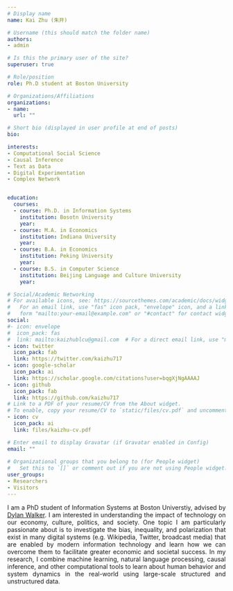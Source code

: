 ```yaml
---
# Display name
name: Kai Zhu (朱开)

# Username (this should match the folder name)
authors:
- admin

# Is this the primary user of the site?
superuser: true

# Role/position
role: Ph.D student at Boston University

# Organizations/Affiliations
organizations:
- name: 
  url: ""

# Short bio (displayed in user profile at end of posts)
bio: 

interests:
- Computational Social Science
- Causal Inference
- Text as Data
- Digital Experimentation
- Complex Network


education:
  courses:
  - course: Ph.D. in Information Systems
    institution: Bosotn University
    year: 
  - course: M.A. in Economics 
    institution: Indiana University
    year: 
  - course: B.A. in Economics
    institution: Peking University
    year: 
  - course: B.S. in Computer Science
    institution: Beijing Language and Culture University
    year: 

# Social/Academic Networking
# For available icons, see: https://sourcethemes.com/academic/docs/widgets/#icons
#   For an email link, use "fas" icon pack, "envelope" icon, and a link in the
#   form "mailto:your-email@example.com" or "#contact" for contact widget.
social:
#- icon: envelope
#  icon_pack: fas
#  link: mailto:kaizhublcu@gmail.com  # For a direct email link, use "mailto:test@example.org". -->
- icon: twitter
  icon_pack: fab
  link: https://twitter.com/kaizhu717
- icon: google-scholar
  icon_pack: ai
  link: https://scholar.google.com/citations?user=bqgXjNgAAAAJ
- icon: github
  icon_pack: fab
  link: https://github.com/kaizhu717
# Link to a PDF of your resume/CV from the About widget.
# To enable, copy your resume/CV to `static/files/cv.pdf` and uncomment the lines below.  
- icon: cv
  icon_pack: ai
  link: files/kaizhu-cv.pdf

# Enter email to display Gravatar (if Gravatar enabled in Config)
email: ""
  
# Organizational groups that you belong to (for People widget)
#   Set this to `[]` or comment out if you are not using People widget.  
user_groups:
- Researchers
- Visitors
---
```


<div style="text-align:justify">
I am a PhD student of Information Systems at Boston Universtiy, advised by <a href="http://www.dylantwalker.com">Dylan Walker</a>. I am interested in understanding the impact of technology on our economy, culture, politics, and society. One topic I am particularly passionate about is to investigate the bias, inequality, and polarization that exist in many digital systems (e.g. Wikipedia, Twitter, broadcast media) that are enabled by modern information technology and learn how we can overcome them to facilitate greater economic and societal success. In my research, I combine machine learning, natural language processing, causal inference, and other computational tools to learn about human behavior and system dynamics in the real-world using large-scale structured and unstructured data. 
</div>


